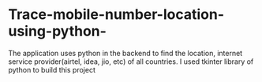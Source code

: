 # Trace-mobile-number-location-using-python-
The application uses python in the backend to find the location, internet service provider(airtel, idea, jio, etc) of all countries. I used tkinter library of python to build this project
